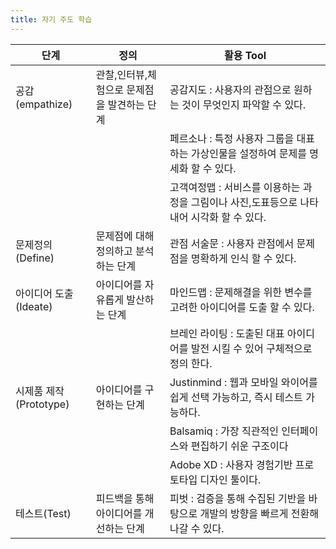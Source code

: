```yaml
---
title: 자기 주도 학습
---
```


| 단계 |정의|               활용 Tool                |
|----|----------------|------------------------------------|
| 공감(empathize) |관찰,인터뷰,체험으로 문제점을 발견하는 단계| 공감지도 : 사용자의 관점으로 원하는 것이 무엇인지 파악할 수 있다.|
|||페르소나 : 특정 사용자 그룹을 대표하는 가상인물을 설정하여 문제를 명세화 할 수 있다.|
|||고객여정맵 : 서비스를 이용하는 과정을 그림이나 사진,도표등으로 나타내어 시각화 할 수 있다.|
| 문제정의(Define) |문제점에 대해 정의하고 분석하는 단계| 관점 서술문 : 사용자 관점에서 문제점을 명확하게 인식 할 수 있다.|
| 아이디어 도출(Ideate) |아이디어를 자유롭게 발산하는 단계| 마인드맵 : 문제해결을 위한 변수를 고려한 아이디어를 도출 할 수 있다.|
|||브레인 라이팅 : 도출된 대표 아이디어를 발전 시킬 수 있어 구체적으로 정의 한다.|
| 시제품 제작(Prototype) |아이디어를 구현하는 단계| Justinmind : 웹과 모바일 와이어를 쉽게 선택 가능하고, 즉시 테스트 가능하다.|
|||Balsamiq :  가장 직관적인 인터페이스와 편집하기 쉬운 구조이다|
|||Adobe XD : 사용자 경험기반 프로토타입 디자인 툴이다.|
| 테스트(Test) |피드백을 통해 아이디어를 개선하는 단계 |피벗 : 검증을 통해 수집된 기반을 바탕으로 개발의 방향을 빠르게 전환해나갈 수 있다.|

